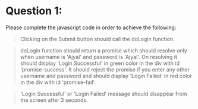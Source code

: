 # Question 1:

Please complete the javascript code in order to achieve the following:

> Clicking on the Submit button should call the doLogin function.

> doLogin function should return a promise which should resolve only when username is 'Ajyal' and password is 'Ajyal'. On resolving it should display 'Login Successful' in green color in the div with id 'promise-success'. It should reject the promise if you enter any other username and password and should display 'Login Failed' in red color in the div with id 'promise-fail'.

> 'Login Successful' or 'Login Failed' message should disappear from the screen after 3 seconds.
